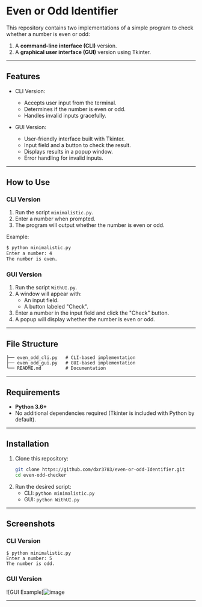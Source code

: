 # Even or Odd Identifier

This repository contains two implementations of a simple program to check whether a number is even or odd:
1. A **command-line interface (CLI)** version.
2. A **graphical user interface (GUI)** version using Tkinter.

---

## Features
- CLI Version:
  - Accepts user input from the terminal.
  - Determines if the number is even or odd.
  - Handles invalid inputs gracefully.
  
- GUI Version:
  - User-friendly interface built with Tkinter.
  - Input field and a button to check the result.
  - Displays results in a popup window.
  - Error handling for invalid inputs.

---

## How to Use

### CLI Version
1. Run the script `minimalistic.py`.
2. Enter a number when prompted.
3. The program will output whether the number is even or odd.

Example:
```bash
$ python minimalistic.py
Enter a number: 4
The number is even.
```

### GUI Version
1. Run the script `WithUI.py`.
2. A window will appear with:
   - An input field.
   - A button labeled "Check".
3. Enter a number in the input field and click the "Check" button.
4. A popup will display whether the number is even or odd.

---

## File Structure
```
├── even_odd_cli.py   # CLI-based implementation
├── even_odd_gui.py   # GUI-based implementation
└── README.md         # Documentation
```

---

## Requirements
- **Python 3.6+**
- No additional dependencies required (Tkinter is included with Python by default).

---

## Installation
1. Clone this repository:
   ```bash
   git clone https://github.com/dxr3783/even-or-odd-Identifier.git
   cd even-odd-checker
   ```
2. Run the desired script:
   - CLI: `python minimalistic.py`
   - GUI: `python WithUI.py`

---

## Screenshots

### CLI Version
```
$ python minimalistic.py
Enter a number: 5
The number is odd.
```

### GUI Version
![GUI Example]![image](https://github.com/user-attachments/assets/15ea0d7f-d2a3-46e2-8522-1b8efe32e11a)


---
